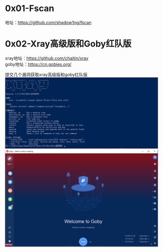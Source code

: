 # 0x01-Fscan
地址：https://github.com/shadow1ng/fscan

# 0x02-Xray高级版和Goby红队版
xray地址：https://github.com/chaitin/xray  
goby地址：https://cn.gobies.org/  

提交几个漏洞获取xray高级版和goby红队版  
![image](./image/xray.png)  
![image](./image/goby.png)  